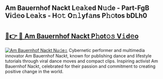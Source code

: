 ## Am Bauernhof Nackt L𝚎a𝚔ed N𝚞𝚍e - Part-FgB Vi𝚍𝚎o L𝚎a𝚔s - H𝚘𝚝 O𝚗𝚕yf𝚊ns P𝚑𝚘tos bDLh0

# <h2><a href="http://kf8qse.oniu.top/?m=Am+Bauernhof+Nackt">🔗👉 🔴 Am Bauernhof Nackt P𝚑ot𝚘𝚜 V𝚒d𝚎o</a></h2>

[![Am Bauernhof Nackt Nu𝚍e𝚜](https://i.imgur.com/0qMVB7G.gif)](http://kf8qse.oniu.top/?m=Am+Bauernhof+Nackt)
Cybernetic performer and multimedia innovator Am Bauernhof Nackt, known for publishing dance and lifestyle tutorials through viral dance moves and compact clips. Inspiring activist Am Bauernhof Nackt, celebrated for their passion and commitment to creating positive change in the world.  
